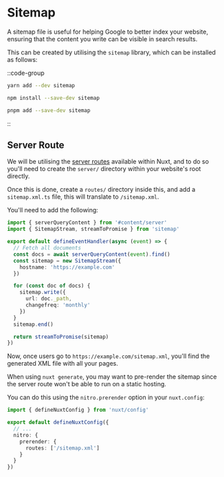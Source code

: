# Sitemap

A sitemap file is useful for helping Google to better index your website, ensuring that the content you write can be visible in search results.

This can be created by utilising the `sitemap` library, which can be installed as follows:

::code-group
  ```bash [yarn]
  yarn add --dev sitemap
  ```
  ```bash [npm]
  npm install --save-dev sitemap
  ```
  ```bash [pnpm]
  pnpm add --save-dev sitemap
  ```
::

## Server Route

We will be utilising the [server routes](https://v3.nuxtjs.org/guide/features/server-routes) available within Nuxt, and to do so you'll need to create the `server/` directory within your website's root directly.

Once this is done, create a `routes/` directory inside this, and add a `sitemap.xml.ts` file, this will translate to `/sitemap.xml`.

You'll need to add the following:

```ts [server/routes/sitemap.xml.ts]
import { serverQueryContent } from '#content/server'
import { SitemapStream, streamToPromise } from 'sitemap'

export default defineEventHandler(async (event) => {
  // Fetch all documents
  const docs = await serverQueryContent(event).find()
  const sitemap = new SitemapStream({
    hostname: 'https://example.com'
  })

  for (const doc of docs) {
    sitemap.write({
      url: doc._path,
      changefreq: 'monthly'
    })
  }
  sitemap.end()

  return streamToPromise(sitemap)
})
```

Now, once users go to `https://example.com/sitemap.xml`, you'll find the generated XML file with all your pages.

When using `nuxt generate`, you may want to pre-render the sitemap since the server route won't be able to run on a static hosting.

You can do this using the `nitro.prerender` option in your `nuxt.config`:

```ts [nuxt.config.ts]
import { defineNuxtConfig } from 'nuxt/config'

export default defineNuxtConfig({
  // ...
  nitro: {
    prerender: {
      routes: ['/sitemap.xml']
    }
  }
})
```
